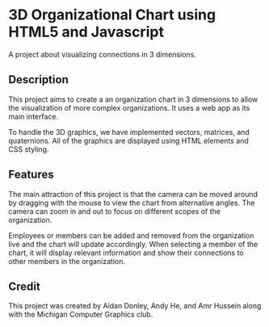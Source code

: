 # 3D Organizational Chart using HTML5 and Javascript
A project about visualizing connections in 3 dimensions.

## Description
This project aims to create a an organization chart in 3 dimensions to allow the visualization of more complex organizations. It uses a web app as its main interface.

To handle the 3D graphics, we have implemented vectors, matrices, and quaternions. All of the graphics are displayed using HTML elements and CSS styling.

## Features
The main attraction of this project is that the camera can be moved around by dragging with the mouse to view the chart from alternative angles. The camera can zoom in and out to focus on different scopes of the organization.

Employees or members can be added and removed from the organization live and the chart will update accordingly. When selecting a member of the chart, it will display relevant information and show their connections to other members in the organization.

## Credit
This project was created by Aidan Donley, Andy He, and Amr Hussein along with the Michigan Computer Graphics club.